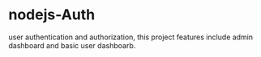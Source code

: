 # nodejs-Auth
user authentication and authorization, this project features include admin dashboard and basic user dashboarb.
